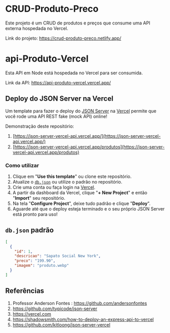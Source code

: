 # CRUD-Produto-Preco
Este projeto é um CRUD de produtos e preços que consume uma API externa hospedada no Vercel.

Link do projeto: https://crud-produto-preco.netlify.app/

# api-Produto-Vercel
Esta API em Node está hospedada no Vercel para ser consumida.

Link da API: https://api-produto-vercel.vercel.app/


## Deploy do JSON Server na Vercel

Um template para fazer o deploy do [JSON Server](https://github.com/typicode/json-server) na [Vercel](https://vercel.com) permite que você rode uma API REST fake (mock API) online!

Demonstração deste repositório: 

1. [https://json-server-vercel-api.vercel.app/](https://json-server-vercel-api.vercel.app/)
2. [https://json-server-vercel-api.vercel.app/produtos](https://json-server-vercel-api.vercel.app/produtos)

### Como utilizar

1. Clique em "**Use this template**" ou clone este repositório.
2. Atualize o [`db.json`](./db.json) ou utilize o padrão no repositório.
3. Crie uma conta ou faça login na [Vercel](https://vercel.com).
4. A partir da dashboard da Vercel, clique "**+ New Project**" e então "**Import**" seu repositório.
5. Na tela "**Configure Project**", deixe tudo padrão e clique "**Deploy**".
6. Aguarde até que o deploy esteja terminado e o seu próprio JSON Server está pronto para uso!

## `db.json` padrão

```json
[
  {
    "id": 1,
    "descricao": "Sapato Social New York",
    "preco": "199.90",
    "imagem": "produto.webp"
  }
]
```

## Referências
1. Professor Anderson Fontes : https://github.com/andersonfontes
2. https://github.com/typicode/json-server
3. https://vercel.com
4. https://shadowsmith.com/how-to-deploy-an-express-api-to-vercel
5. https://github.com/kitloong/json-server-vercel